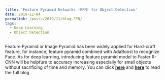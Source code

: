 ```yaml
---
title: 'Feature Pyramid Networks (FPN) for Object Detection'
date: 2019-11-04
permalink: /posts/2019/11/blog-FPN/
tags:
  - Deep Learning
  - Object Detection
---
```


Feature Pyramid or Image Pyramid has been widely applied for Hard-craft feature, for instance, feature pyramid combined with AdaBoost to recognize Face. As for deep learning, introducing feature pyramid model to Faster R-CNN will be helpfure to accuracy increasing especially for small objects without sacrificing of time and memory. You can click [**here**](https://zhuanlan.zhihu.com/p/58603276) and [**here**](https://pridelee.github.io/files/blog/FPN-blog.pdf) to read the full blog.
